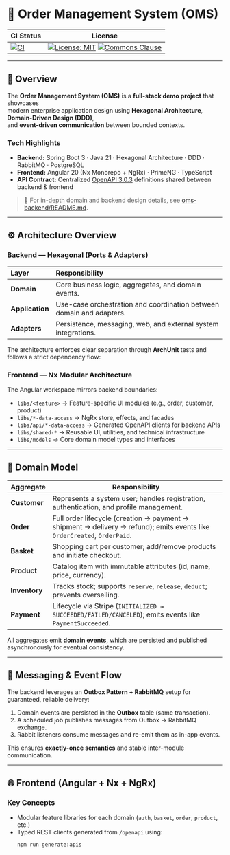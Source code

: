 # 🧩 Order Management System (OMS)

| CI Status                                                                                                                                                                                               | License                                                                                                                                                                                                          |
|---------------------------------------------------------------------------------------------------------------------------------------------------------------------------------------------------------|------------------------------------------------------------------------------------------------------------------------------------------------------------------------------------------------------------------|
| [![CI](https://github.com/hirannor/oms-hexagonal-architecture-ddd/actions/workflows/ci.yml/badge.svg?branch=main)](https://github.com/hirannor/oms-hexagonal-architecture-ddd/actions/workflows/ci.yml) | [![License: MIT](https://img.shields.io/badge/License-MIT-yellow.svg)](https://opensource.org/licenses/MIT) [![Commons Clause](https://img.shields.io/badge/Commons-Clause-red.svg)](https://commonsclause.com/) |

---

## 🧭 Overview

The **Order Management System (OMS)** is a **full-stack demo project** that showcases  
modern enterprise application design using **Hexagonal Architecture**, **Domain-Driven Design (DDD)**,  
and **event-driven communication** between bounded contexts.

### Tech Highlights

- **Backend:** Spring Boot 3 · Java 21 · Hexagonal Architecture · DDD · RabbitMQ · PostgreSQL
- **Frontend:** Angular 20 (Nx Monorepo + NgRx) · PrimeNG · TypeScript
- **API Contract:** Centralized [OpenAPI 3.0.3](openapi/) definitions shared between backend & frontend

> 📘 For in-depth domain and backend design details, see [oms-backend/README.md](oms-backend/README.md).

---

## ⚙️ Architecture Overview

### Backend — Hexagonal (Ports & Adapters)

| Layer           | Responsibility                                                       |
|:----------------|:---------------------------------------------------------------------|
| **Domain**      | Core business logic, aggregates, and domain events.                  |
| **Application** | Use-case orchestration and coordination between domain and adapters. |
| **Adapters**    | Persistence, messaging, web, and external system integrations.       |

The architecture enforces clear separation through **ArchUnit** tests and follows a strict dependency flow:

### Frontend — Nx Modular Architecture

The Angular workspace mirrors backend boundaries:

- `libs/<feature>` → Feature-specific UI modules (e.g., order, customer, product)
- `libs/*-data-access` → NgRx store, effects, and facades
- `libs/api/*-data-access` → Generated OpenAPI clients for backend APIs
- `libs/shared-*` → Reusable UI, utilities, and technical infrastructure
- `libs/models` → Core domain model types and interfaces

---

## 🧩 Domain Model

| Aggregate     | Responsibility                                                                                                           |
|---------------|--------------------------------------------------------------------------------------------------------------------------|
| **Customer**  | Represents a system user; handles registration, authentication, and profile management.                                  |
| **Order**     | Full order lifecycle (creation → payment → shipment → delivery → refund); emits events like `OrderCreated`, `OrderPaid`. |
| **Basket**    | Shopping cart per customer; add/remove products and initiate checkout.                                                   |
| **Product**   | Catalog item with immutable attributes (id, name, price, currency).                                                      |
| **Inventory** | Tracks stock; supports `reserve`, `release`, `deduct`; prevents overselling.                                             |
| **Payment**   | Lifecycle via Stripe (`INITIALIZED → SUCCEEDED/FAILED/CANCELED`); emits events like `PaymentSucceeded`.                  |

All aggregates emit **domain events**, which are persisted and published asynchronously for eventual consistency.

---

## 📡 Messaging & Event Flow

The backend leverages an **Outbox Pattern + RabbitMQ** setup for guaranteed, reliable delivery:

1. Domain events are persisted in the **Outbox** table (same transaction).
2. A scheduled job publishes messages from Outbox → RabbitMQ exchange.
3. Rabbit listeners consume messages and re-emit them as in-app events.

This ensures **exactly-once semantics** and stable inter-module communication.

---

## 🌐 Frontend (Angular + Nx + NgRx)

### Key Concepts

- Modular feature libraries for each domain (`auth`, `basket`, `order`, `product`, etc.)
- Typed REST clients generated from `/openapi` using:
  ```bash
  npm run generate:apis
